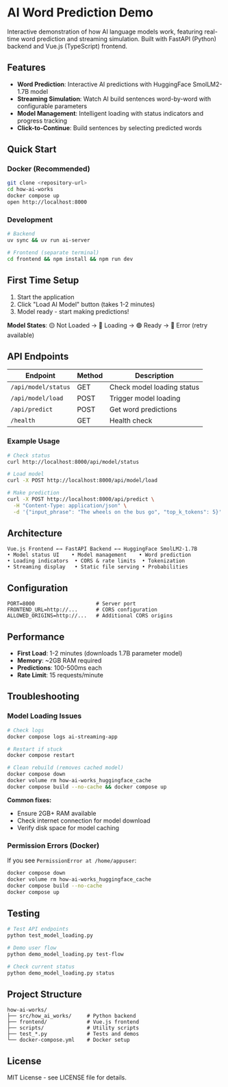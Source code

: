 # AI Word Prediction Demo

Interactive demonstration of how AI language models work, featuring real-time word prediction and streaming simulation. Built with FastAPI (Python) backend and Vue.js (TypeScript) frontend.

## Features

- **Word Prediction**: Interactive AI predictions with HuggingFace SmolLM2-1.7B model
- **Streaming Simulation**: Watch AI build sentences word-by-word with configurable parameters
- **Model Management**: Intelligent loading with status indicators and progress tracking
- **Click-to-Continue**: Build sentences by selecting predicted words

## Quick Start

### Docker (Recommended)

```bash
git clone <repository-url>
cd how-ai-works
docker compose up
open http://localhost:8000
```

### Development

```bash
# Backend
uv sync && uv run ai-server

# Frontend (separate terminal)
cd frontend && npm install && npm run dev
```

## First Time Setup

1. Start the application
2. Click "Load AI Model" button (takes 1-2 minutes)
3. Model ready - start making predictions!

**Model States**: 🟡 Not Loaded → 🔵 Loading → 🟢 Ready → 🔴 Error (retry available)

## API Endpoints

| Endpoint | Method | Description |
|----------|---------|-------------|
| `/api/model/status` | GET | Check model loading status |
| `/api/model/load` | POST | Trigger model loading |
| `/api/predict` | POST | Get word predictions |
| `/health` | GET | Health check |

### Example Usage

```bash
# Check status
curl http://localhost:8000/api/model/status

# Load model
curl -X POST http://localhost:8000/api/model/load

# Make prediction
curl -X POST http://localhost:8000/api/predict \
  -H "Content-Type: application/json" \
  -d '{"input_phrase": "The wheels on the bus go", "top_k_tokens": 5}'
```

## Architecture

```
Vue.js Frontend ←→ FastAPI Backend ←→ HuggingFace SmolLM2-1.7B
• Model status UI    • Model management    • Word prediction
• Loading indicators  • CORS & rate limits  • Tokenization
• Streaming display   • Static file serving • Probabilities
```

## Configuration

```env
PORT=8000                    # Server port
FRONTEND_URL=http://...      # CORS configuration
ALLOWED_ORIGINS=http://...   # Additional CORS origins
```

## Performance

- **First Load**: 1-2 minutes (downloads 1.7B parameter model)
- **Memory**: ~2GB RAM required
- **Predictions**: 100-500ms each
- **Rate Limit**: 15 requests/minute

## Troubleshooting

### Model Loading Issues
```bash
# Check logs
docker compose logs ai-streaming-app

# Restart if stuck
docker compose restart

# Clean rebuild (removes cached model)
docker compose down
docker volume rm how-ai-works_huggingface_cache
docker compose build --no-cache && docker compose up
```

**Common fixes:**
- Ensure 2GB+ RAM available
- Check internet connection for model download
- Verify disk space for model caching

### Permission Errors (Docker)
If you see `PermissionError at /home/appuser`:
```bash
docker compose down
docker volume rm how-ai-works_huggingface_cache
docker compose build --no-cache
docker compose up
```

## Testing

```bash
# Test API endpoints
python test_model_loading.py

# Demo user flow
python demo_model_loading.py test-flow

# Check current status
python demo_model_loading.py status
```

## Project Structure

```
how-ai-works/
├── src/how_ai_works/     # Python backend
├── frontend/             # Vue.js frontend
├── scripts/              # Utility scripts
├── test_*.py             # Tests and demos
└── docker-compose.yml    # Docker setup
```

## License

MIT License - see LICENSE file for details.